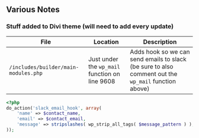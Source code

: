 ## Various Notes

### Stuff added to Divi theme (will need to add every update)

File | Location | Description
-----|----------|------------
`/includes/builder/main-modules.php`| Just under the `wp_mail` function on line 9608 | Adds hook so we can send emails to slack (be sure to also comment out the `wp_mail` function above)

```php
<?php
do_action('slack_email_hook', array(
    'name' => $contact_name,
    'email' => $contact_email,
    'message' => stripslashes( wp_strip_all_tags( $message_pattern ) ),
));
```
